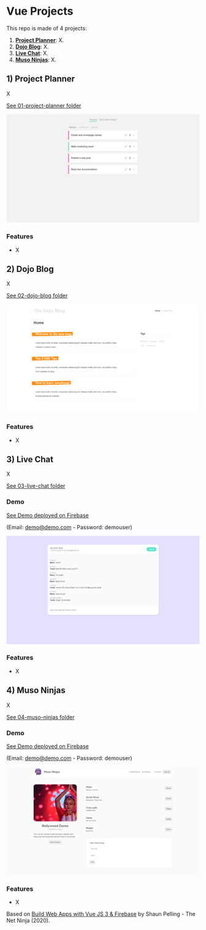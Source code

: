 # Vue Projects

This repo is made of 4 projects:

1. [**Project Planner**](#projectplanner): X.
2. [**Dojo Blog**](#dojoblog): X.
3. [**Live Chat**](#livechat): X.
4. [**Muso Ninjas**](#musoninjas): X.

## <a name="projectplanner"></a>1) Project Planner

X

[See 01-project-planner folder](https://github.com/solygambas/vue-projects/tree/main/01-project-planner)

<p align="center">
    <a href="https://github.com/solygambas/vue-projects/tree/main/01-project-planner">
        <img src="01-project-planner/screenshot.png">
    </a>
</p>

### Features

- X

## <a name="dojoblog"></a>2) Dojo Blog

X

[See 02-dojo-blog folder](https://github.com/solygambas/vue-projects/tree/main/02-dojo-blog)

<p align="center">
    <a href="https://github.com/solygambas/vue-projects/tree/main/02-dojo-blog">
        <img src="02-dojo-blog/screenshot.png">
    </a>
</p>

### Features

- X

## <a name="livechat"></a>3) Live Chat

X

[See 03-live-chat folder](https://github.com/solygambas/vue-projects/tree/main/03-live-chat)

### Demo

[See Demo deployed on Firebase](https://vue-projects-54fbf.web.app/)

(Email: demo@demo.com - Password: demouser)

<p align="center">
    <a href="https://github.com/solygambas/vue-projects/tree/main/03-live-chat">
        <img src="03-live-chat/screenshot.png">
    </a>
</p>

### Features

- X

## <a name="musoninjas"></a>4) Muso Ninjas

X

[See 04-muso-ninjas folder](https://github.com/solygambas/vue-projects/tree/main/04-muso-ninjas)

### Demo

[See Demo deployed on Firebase](https://vue-muso-ninjas.web.app/)

(Email: demo@demo.com - Password: demouser)

<p align="center">
    <a href="https://github.com/solygambas/vue-projects/tree/main/04-muso-ninjas">
        <img src="04-muso-ninjas/screenshot.png">
    </a>
</p>

### Features

- X

Based on [Build Web Apps with Vue JS 3 & Firebase](https://www.udemy.com/course/build-web-apps-with-vuejs-firebase/) by Shaun Pelling - The Net Ninja (2020).
